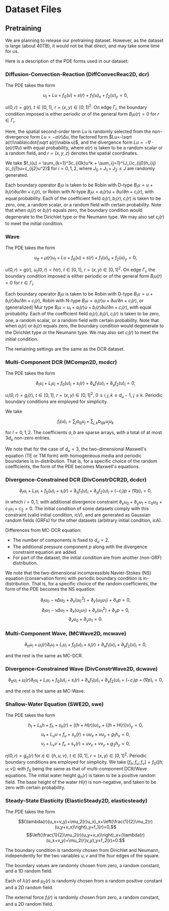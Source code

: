 # Dataset Files

## Pretraining

We are planning to release our pretraining dataset.
However, as the dataset is large (about 40TB), it would not be that direct, and may take some time for us.

Here is a description of the PDE forms used in our dataset:

### Diffusion-Convection-Reaction (DiffConvecReac2D, dcr)

The PDE takes the form

$$u_t+Lu+f_0(u)+s(r)+f_1(u)_x+f_2(u)_y=0,$$

$u(0,r)=g(r)$, $t\in[0,1]$, $r=(x,y)\in[0,1]^2$.
On edge $\Gamma_i$, the boundary condition imposed is either periodic or of
the general form $B_iu(r)=0$ for $r\in\Gamma_i$.

Here, the spatial second-order term $Lu$ is randomly selected from
the non-divergence form $Lu=-a(r)\Delta u$, the factored form
$Lu=-\sqrt a(r)\nabla\cdot(\sqrt a(r)\nabla u)$, and the divergence form
$Lu=-\nabla\cdot(a(r)\nabla u)$ with equal probability, where $a(r)$ is
taken to be a random scalar or a random field, and $r=(x,y,z)$ denotes the
spatial coordinates.

We take $f_i(u) = \sum_{k=1}^3c_{i0k}u^k + \sum_{j=1}^{J_i}c_{ij0}h_{ij}(c_{ij1}u+c_{ij2}u^2)$
for $i=0,1,2$, where $J_0+J_1+J_2\le J$ are randomly generated.

Each boundary operator $B_iu$ is taken to be Robin with D-type
$B_iu = u + b_i(r)\partial u/\partial n + c_i(r)$, or Robin with N-type
$B_iu = a_i(r)u + \partial u/\partial n + c_i(r)$, with equal probability.
Each of the coefficient field $a_i(r),b_i(r),c_i(r)$ is taken to be zero,
one, a random scalar, or a random field with certain probability. Note that
when $a_i(r)$ or $b_i(r)$ equals zero, the boundary condition would
degenerate to the Dirichlet type or the Neumann type. We may also set
$c_i(r)$ to meet the initial condition.

### Wave

The PDE takes the form

$$u_{tt}+\mu(r)u_t+Lu+f_0(u)+s(r)+f_1(u)_x+f_2(u)_y=0,$$

$u(0,r)=g(r)$, $u_t(0,r)=h(r)$, $t\in[0,1]$, $r=(x,y)\in[0,1]^2$.
On edge $\Gamma_i$, the boundary condition imposed is either periodic or of
the general form $B_iu(r)=0$ for $r\in\Gamma_i$.

Each boundary operator $B_iu$ is taken to be Robin with D-type
$B_iu = u + b_i(r)\partial u/\partial n + c_i(r)$, Robin with N-type
$B_iu = a_i(r)u + \partial u/\partial n + c_i(r)$, or (generalized) Mur type
$B_iu = u_t + a_i(r)u + b_i(r)\partial u/\partial n + c_i(r)$, with equal
probability.
Each of the coefficient field $a_i(r),b_i(r),c_i(r)$ is taken to be zero,
one, a random scalar, or a random field with certain probability. Note that
when $a_i(r)$ or $b_i(r)$ equals zero, the boundary condition would
degenerate to the Dirichlet type or the Neumann type. We may also set
$c_i(r)$ to meet the initial condition.

The remaining settings are the same as the DCR dataset.

### Multi-Component DCR (MCompn2D, mcdcr)

The PDE takes the form

$$\partial_tu_i + L_iu_i + f_0(u)_i + s_i(r) + \partial_xf_1(u)_i + \partial_yf_2(u)_i = 0,$$

$u_i(0,r)=g_i(r)$, $t\in[0,1]$, $r=(x,y)\in[0,1]^2$,
$0 \le i,j,k \le d_u-1$, $j \le k$.
Periodic boundary conditions are employed for simplicity.

We take

$$f_l(u)_i = \sum_ja_{lij}u_j + \sum_{j,k}b_{lijk}u_ju_k$$

for $l=0,1,2$. The coefficients $a,b$ are sparse arrays, with a total of at
most $3d_u$ non-zero entries.

We note that for the case of $d_u=3$, the two-dimensional Maxwell's equation (TE
or TM form) with homogeneous media and periodic boundaries is in-distribution.
That is, for a specific choice of the random coefficients, the form of the PDE
becomes Maxwell's equations.

### Divergence-Constrained DCR (DivConstrDCR2D, dcdcr)

$$\partial_tu_i + L_iu_i + f_0(u)_i + s_i(r) + \partial_xf_1(u)_i + \partial_yf_2(u)_i + (-c_i)p + (\nabla p)_i = 0,$$

in which $i=0,1$, with additional divergence constraint
$\partial_xu_0 + \partial_yu_1 + c_0u_0 + c_1u_1 + c_2 = 0$.
The initial condition of some datasets comply with this constraint
(valid initial condition, icV),
and are generated as Gaussian random fields (GRFs) for the other datasets
(arbitrary initial condition, icA).

Differences from MC-DCR equation:

* The number of components is fixed to $d_u=2$.
* The additional pressure component $p$ along with the divergence constraint equation are added.
* For part of the dataset, the initial condition are from another (non-GRF) distribution.

We note that the two-dimensional incompressible Navier-Stokes (NS) equation
(conservation form) with periodic boundary condition is in-distribution.
That is, for a specific choice of the random coefficients, the form of the PDE
becomes the NS equation:

$$\partial_tu_0-\nu\Delta u_0+\partial_x(u_0^2)+\partial_y(u_0u_1)+\partial_xp=0,$$
$$\partial_tu_1-\nu\Delta u_1+\partial_x(u_0u_1)+\partial_y(u_1^2)+\partial_yp=0,$$
$$\partial_xu_0+\partial_yu_1=0.$$

### Multi-Component Wave, (MCWave2D, mcwave)

$$\partial_{tt}u_i + \mu_i(r)\partial_tu_i + L_iu_i + f_0(u)_i + s_i(r) + \partial_xf_1(u)_i + \partial_yf_2(u)_i = 0,$$

and the rest is the same as MC-DCR.

### Divergence-Constrained Wave (DivConstrWave2D, dcwave)

$$\partial_{tt}u_i + \mu_i(r)\partial_tu_i + L_iu_i + f_0(u)_i + s_i(r) + \partial_xf_1(u)_i + \partial_yf_2(u)_i + (-c_i)p + (\nabla p)_i = 0,$$

and the rest is the same as MC-Wave.

### Shallow-Water Equation (SWE2D, swe)

The PDE takes the form

$$h_t + L_hh + f_h + s_h(r) + ((h+H(r))u)_x + ((h+H(r))v)_y = 0,$$
$$u_t + L_uu + f_u + s_u(r) + uu_x + vu_y + g_1h_x = 0,$$
$$v_t + L_vv + f_v + s_v(r) + uv_x + vv_y + g_2h_y = 0,$$

$\eta(0,r)=g_\eta(r)$ for $\eta\in\{h,u,v\}$, $t\in[0,1]$,
$r=(x,y)\in[0,1]^2$.
Periodic boundary conditions are employed for simplicity.
We take $[f_h;f_u;f_v] = f_0([h;u;v])$ with $f_0$ being the same as that of
multi-component DCR/Wave equations.
The initial water height $g_h(r)$ is taken to be a positive random field.
The base height of the water $H(r)$ is non-negative, and taken to be zero with certain probability.

### Steady-State Elasticity (ElasticSteady2D, elasticsteady)

The PDE takes the form

$$(\lambda(r)(u_x+v_y)+\mu_2(r)u_x)_x+\left(\frac{1}{2}\mu_2(r)(u_y+v_x)\right)_y+f_1(r)=0,$$
$$\left(\frac{1}{2}\mu_2(r)(u_y+v_x)\right)_x+(\lambda(r)(u_x+v_y)+\mu_2(r)v_y)_y+f_2(r)=0.$$

The boundary condition is randomly chosen from Dirichlet and Neumann,
independently for the two variables $u,v$ and the four edges of the square.

The boundary values are randomly chosen from zero, a random constant, and a
1D random field.

Each of $\lambda(r)$ and $\mu_2(r)$ is randomly chosen from a random positive
constant and a 2D random field.

The external force $f_i(r)$ is randomly chosen from zero, a random constant,
and a 2D random field.
